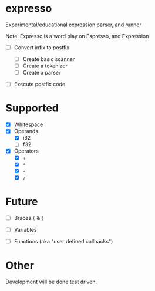 # expresso
Experimental/educational expression parser, and runner


Note: Expresso is a word play on Espresso, and Expression

- [ ] Convert infix to postfix
	- [ ] Create basic scanner
	- [ ] Create a tokenizer
	- [ ] Create a parser
- [ ] Execute postfix code


# Supported
- [x] Whitespace
- [x] Operands
	- [x] i32
	- [ ] f32

- [x] Operators
	- [x] `+`
	- [x] `*`
	- [x] `-`
	- [x] `/`

# Future
- [ ] Braces `(` & `)`
- [ ] Variables
- [ ] Functions (aka "user defined callbacks")


# Other
Development will be done test driven.

